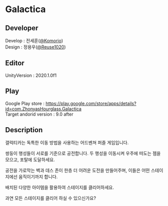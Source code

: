 # Galactica

## Developer
Develop : 전세훈([@Komorio](https://github.com/Komorio)) <br>
Design : 정용우([@Reuse1020](https://github.com/Reuse1020)) <br>

## Editor
UnityVersion : 2020.1.0f1

## Play
Google Play store : https://play.google.com/store/apps/details?id=com.ZhonyasHourglass.Galactica <br>
Target andorid version : 9.0 after <br>

## Description

갤럭티카는 독특한 이동 방법을 사용하는 어드벤쳐 퍼즐 게임입니다. 

쌍둥이 행성들이 서로를 기준으로 공전합니다. 두 행성을 이동시켜 우주에 떠도는 젬을 모으고, 포탈에 도달하세요.

공전을 가로막는 벽과 데스 존이 한층 더 어려운 도전을 만들어주며, 이들은 어떤 스테이지에선 움직이기까지 합니다. 

배치된 다양한 아이템을 활용하여 스테이지를 클리어하세요.

과연 모든 스테이지를 클리어 하실 수 있으신가요?
